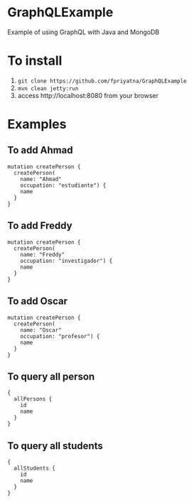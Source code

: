 # GraphQLExample
Example of using GraphQL with Java and MongoDB

# To install
1. ``` git clone https://github.com/fpriyatna/GraphQLExample ```
2. ``` mvn clean jetty:run ```
3. access http://localhost:8080 from your browser

# Examples

## To add Ahmad
```
mutation createPerson {
  createPerson(
    name: "Ahmad"
    occupation: "estudiante") {
    name
  }
}
```

## To add Freddy
```
mutation createPerson {
  createPerson(
    name: "Freddy"
    occupation: "investigador") {
    name
  }
}
```

## To add Oscar
```
mutation createPerson {
  createPerson(
    name: "Oscar"
    occupation: "profesor") {
    name
  }
}
```

## To query all person
```
{
  allPersons {
    id
    name
  }
}
```

## To query all students
```
{
  allStudents {
    id
    name
  }
}
```
